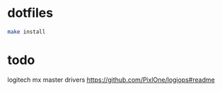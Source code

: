 # dotfiles

```bash
make install
```


# todo

logitech mx master drivers
https://github.com/PixlOne/logiops#readme
